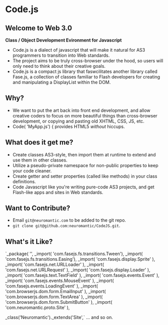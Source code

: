 # Code.js

## Welcome to Web 3.0


 
 **Class / Object Development Evironment for Javascript**
 
  * Code.js is a dialect of javascript that will make it natural for AS3 programmers to transition into Web standards.
  * The project aims to be truly cross-browser under the hood, so users will only need to think about their creative goals.
  * Code.js is a compact js library that faswcilitates another library called Fase.js, a collection of classes familiar to Flash developers for creating and manipulating a DisplayList within the DOM.
  
## Why?

  * We want to put the art back into front end development, and allow creative coders to focus on more beautiful things than cross-browser development, or copying and pasting old XHTML, CSS, JS, etc.
  * Code( 'MyApp.js') { provides HTML5 *without* hiccups.
  
## What does it get me?
  * Create classes AS3-style, then import them at runtime to extend and use them in other classes.
  * Utilize a pseudo-private namespace for non-public properties to keep your code cleaner.
  * Create getter and setter properties (called like methods) in your class definitions.
  * Code Javascript like you're writing pure-code AS3 projects, and get Flash-like apps and sites in Web standards. 

## Want to Contribute?
  
  * Email `git@neuromantic.com` to be added to the git repo.
  * `git clone git@github.com:neuromantic/CodeJS.git`.
   
## What's it Like?

  `_package( '',
   _import( 'com.fasejs.fs.transitions.Tween'),
   _import( 'com.fasejs.fs.transitions.Easing'),
   _import( 'com.fasejs.display.Sprite' ),
   _import( 'com.fasejs.net.URLLoader' ),
   _import( 'com.fasejs.net.URLRequest' ),
   _import( 'com.fasejs.display.Loader' ),
   _import( 'com.fasejs.text.TextField' ),
   _import( 'com.fasejs.events.Event' ),
   _import( 'com.fasejs.events.MouseEvent' ),
   _import( 'com.fasejs.events.LoadingEvent' ),
   _import( 'com.browserjs.dom.form.EmailInput' ),
   _import( 'com.browserjs.dom.form.TextArea' ),
   _import( 'com.browserjs.dom.form.SubmitButton' ),
   _import( 'com.neuromantic.proto.Site' ),
  
   _class('Neuromantic')._extends('Site',`
   ... and so on.
  
 

